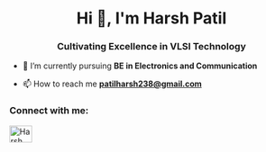 

<h1 align="center">Hi 👋, I'm Harsh Patil</h1>
<h3 align="center">Cultivating Excellence in VLSI Technology</h3>


- 🌱 I’m currently pursuing **BE in Electronics and Communication**

-  📫 How to reach me **patilharsh238@gmail.com**

<h3 align="left">Connect with me:</h3>
<p align="left">
<a href="https://linkedin.com/in/harsh-patil-4170a3264" target="blank"><img align="center" src="https://raw.githubusercontent.com/rahuldkjain/github-profile-readme-generator/master/src/images/icons/Social/linked-in-alt.svg" alt="Harsh" height="30" width="40" /></a>
</p>
